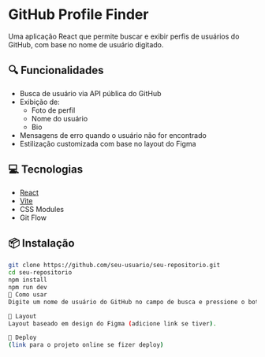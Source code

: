 # GitHub Profile Finder

Uma aplicação React que permite buscar e exibir perfis de usuários do GitHub, com base no nome de usuário digitado.

## 🔍 Funcionalidades

- Busca de usuário via API pública do GitHub
- Exibição de:
  - Foto de perfil
  - Nome do usuário
  - Bio
- Mensagens de erro quando o usuário não for encontrado
- Estilização customizada com base no layout do Figma

## 💻 Tecnologias

- [React](https://reactjs.org/)
- [Vite](https://vitejs.dev/)
- CSS Modules
- Git Flow

## 📦 Instalação

```bash
git clone https://github.com/seu-usuario/seu-repositorio.git
cd seu-repositorio
npm install
npm run dev
🧪 Como usar
Digite um nome de usuário do GitHub no campo de busca e pressione o botão para ver os dados do perfil.

📸 Layout
Layout baseado em design do Figma (adicione link se tiver).

🚀 Deploy
(link para o projeto online se fizer deploy)

```
